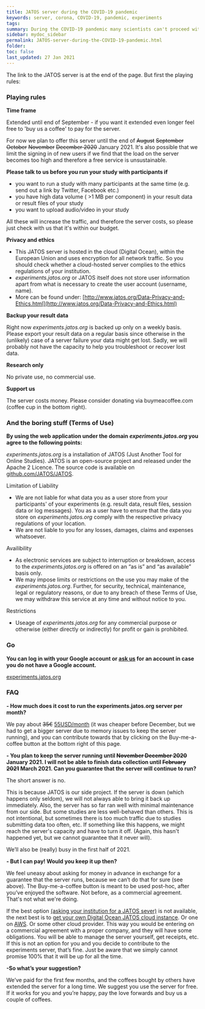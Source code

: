 ```yaml
---
title: JATOS server during the COVID-19 pandemic
keywords: server, corona, COVID-19, pandemic, experiments
tags:
summary: During the COVID-19 pandemic many scientists can't proceed with their usual lab experiments anymore and move to online versions of their studies. But setting up a JATOS instance is not always easy. We want to support the scientific community by providing a JATOS server for free.
sidebar: mydoc_sidebar
permalink: JATOS-server-during-the-COVID-19-pandemic.html
folder:
toc: false
last_updated: 27 Jan 2021
---
```


The link to the JATOS server is at the end of the page. But first the playing rules:

### Playing rules

**Time frame**

Extended until end of September - if you want it extended even longer feel free to 'buy us a coffee' to pay for the server.

For now we plan to offer this server until the end of ~~August~~ ~~September~~ ~~October~~ ~~November~~ ~~December 2020~~ January 2021. It's also possible that we limit the signing in of new users if we find that the load on the server becomes too high and therefore a free service is unsustainable.

**Please talk to us before you run your study with participants if**

* you want to run a study with many participants at the same time (e.g. send out a link by Twitter, Facebook etc.)
* you have high data volume ( >1 MB per component) in your result data or result files of your study
* you want to upload audio/video in your study

All these will increase the traffic, and therefore the server costs, so please just check with us that it's within our budget. 

**Privacy and ethics**

* This JATOS server is hosted in the cloud (Digital Ocean), within the European Union and uses encryption for all network traffic. So you should check whether a cloud-hosted server complies to the ethics regulations of your institution.
* _experiments.jatos.org_ or JATOS itself does not store user information apart from what is necessary to create the user account (username, name).
* More can be found under: [http://www.jatos.org/Data-Privacy-and-Ethics.html](http://www.jatos.org/Data-Privacy-and-Ethics.html)

**Backup your result data**

Right now _experiments.jatos.org_ is backed up only on a weekly basis. Please export your result data on a regular basis since otherwise in the (unlikely) case of a server failure your data might get lost. Sadly, we will probably not have the capacity to help you troubleshoot or recover lost data.  

**Research only**

No private use, no commercial use.

**Support us**

The server costs money. Please consider donating via buymeacoffee.com (coffee cup in the bottom right).


### And the boring stuff (Terms of Use)

**By using the web application under the domain _experiments.jatos.org_ you agree to the following points:**

_experiments.jatos.org_ is a installation of JATOS (Just Another Tool for Online Studies). JATOS is an open-source project and released under the Apache 2 Licence. The source code is available on [github.com/JATOS/JATOS](https://github.com/JATOS/JATOS).

Limitation of Liability
* We are not liable for what data you as a user store from your participants' of your experiments (e.g. result data, result files, session data or log messages). You as a user have to ensure that the data you store on _experiments.jatos.org_ comply with the respective privacy regulations of your location.
* We are not liable to you for any losses, damages, claims and expenses whatsoever.

Availibility 
* As electronic services are subject to interruption or breakdown, access to the _experiments.jatos.org_ is offered on an “as is” and “as available” basis only.
* We may impose limits or restrictions on the use you may make of the _experiments.jatos.org_. Further, for security, technical, maintenance, legal or regulatory reasons, or due to any breach of these Terms of Use, we may withdraw this service at any time and without notice to you.

Restrictions
* Useage of _experiments.jatos.org_ for any commercial purpose or otherwise (either directly or indirectly) for profit or gain is prohibited.


### Go

**You can log in with your Google account or [ask us](/Contact-us.html) for an account in case you do not have a Google account.**

<a role="button" class="btn btn-primary btn-lg" href="https://experiments.jatos.org">experiments.jatos.org</a>


### FAQ
**- How much does it cost to run the experiments.jatos.org server per month?**

We pay about ~~35€~~ [55USD/month](https://www.digitalocean.com/pricing/) (it was cheaper before December, but we had to get a bigger server due to memory issues to keep the server running), and you can contribute towards that by clicking on the Buy-me-a-coffee button at the bottom right of this page.

**- You plan to keep the server running until ~~November December 2020~~ January 2021. I will not be able to finish data collection until ~~February 2021~~ March 2021. Can you guarantee that the server will continue to run?**

The short answer is no.

This is because JATOS is our side project. If the server is down (which happens only seldom), we will not always able to bring it back up immediately. Also, the server has so far ran well with minimal maintenance from our side. But some studies are less well-behaved than others. This is not intentional, but sometimes there is too much traffic due to studies submitting data too often, etc. If something like this happens, we might reach the server's capacity and have to turn it off. (Again, this hasn't happened yet, but we cannot guarantee that it never will).

We’ll also be (really) busy in the first half of 2021. 

**- But I can pay! Would you keep it up then?**

We feel uneasy about asking for money in advance in exchange for a guarantee that the server runs, because we can’t do that for sure (see above). The Buy-me-a-coffee button is meant to be used post-hoc, after you’ve enjoyed the software. Not before, as a commercial agreement. That's not what we're doing.

If the best option [(asking your institution for a JATOS sever)](http://www.jatos.org/JATOS-on-a-server.html) is not available, the next best is to [get your own Digital Ocean JATOS cloud instance](http://www.jatos.org/JATOS-on-DigitalOcean.html). Or one on [AWS](http://www.jatos.org/JATOS-in-Amazons-Cloud-without-Docker.html). Or some other cloud provider. This way you would be entering on a commercial agreement with a proper company, and they will have some obligations. You will be able to manage the server yourself, get receipts, etc. If this is not an option for you and you decide to contribute to the experiments server, that’s fine. Just be aware that we simply cannot promise 100% that it will be up for all the time.

**-So what’s your suggestion?**

We’ve paid for the first few months, and the coffees bought by others have extended the server for a long time. We suggest you use the server for free. If it works for you and you’re happy, pay the love forwards and buy us a couple of coffees.
